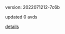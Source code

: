version: 2022071212-7c6b

updated 0 avds

[details](https://github.com/0x74f917491bfa7ebfa379/ali_avd_db/blob/master/change_log/2022/07/12/12/7c6b.txt)
